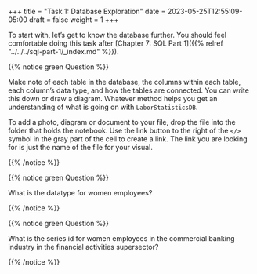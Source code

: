 +++
title = "Task 1: Database Exploration"
date = 2023-05-25T12:55:09-05:00
draft = false
weight = 1
+++

To start with, let’s get to know the database further. You should feel comfortable doing this task after [Chapter 7: SQL Part 1]({{% relref "../../../sql-part-1/_index.md" %}}).

{{% notice green Question %}}

Make note of each table in the database, the columns within each table, each column’s data type, and how the tables are connected. You can write this down or draw a diagram. Whatever method helps you get an understanding of what is going on with `LaborStatisticsDB`.

To add a photo, diagram or document to your file, drop the file into the folder that holds the notebook.  Use the link button to the right of the `</>` symbol in the gray part of the cell to create a link. The link you are looking for is just the name of the file for your visual.

{{% /notice %}}

{{% notice green Question %}}

What is the datatype for women employees?

{{% /notice %}}

{{% notice green Question %}}

What is the series id for women employees in the commercial banking industry in the financial activities supersector?

{{% /notice %}}
